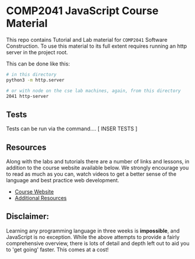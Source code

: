 # COMP2041 JavaScript Course Material

This repo contains Tutorial and Lab material for `COMP2041` Software Construction.
To use this material to its full extent requires running an http server in the project root.

This can be done like this:
```bash
# in this directory
python3 -m http.server 

# or with node on the cse lab machines, again, from this directory
2041 http-server
```

## Tests
Tests can be run via the command.... [ INSER TESTS ]

## Resources
Along with the labs and tutorials there are a number of links and lessons, in addition to the course website available below.
We strongly encourage you to read as much as you can, watch videos to get a better sense of the language and
best practice web development.

* [Course Website](https://cgi.cse.unsw.edu.au/~cs2041/18s2/flask.cgi/index.html)
* [Additional Resources](resources)

## Disclaimer:
Learning any programming language in three weeks is **impossible**,
and JavaScript is no exception. While the above attempts to provide a fairly
comprehensive overview, there is lots of detail and depth left out to aid you
to 'get going' faster. This comes at a cost!
